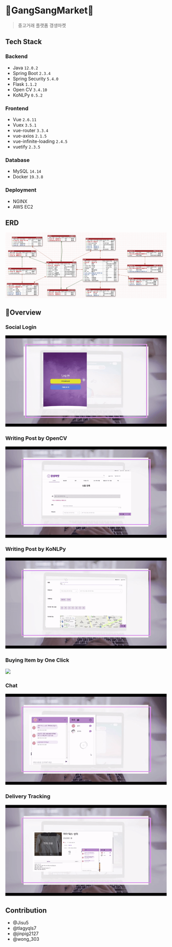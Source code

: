 # 👛GangSangMarket👛
> 중고거래 플랫폼 갱생마켓

## Tech Stack
### Backend
- Java `12.0.2`
- Spring Boot `2.3.4`
- Spring Security `5.4.0`
- Flask `1.1.2`
- Open CV `3.4.10`
- KoNLPy `0.5.2`
### Frontend
- Vue `2.6.11`
- Vuex `3.5.1`
- vue-router `3.3.4`
- vue-axios `2.1.5`
- vue-infinite-loading `2.4.5`
- vuetify `2.3.5`
### Database
- MySQL `14.14`
- Docker  `19.3.8`
### Deployment
- NGINX
- AWS EC2

## ERD
![](./images/ERD_200722.png)


## 👏Overview
### Social Login
![](./images/social_login.gif)
### Writing Post by OpenCV
![](./images/write_post.gif)
### Writing Post by KoNLPy
![](./images/konlpy_post.gif)
### Buying Item by One Click
![](./images/buying.gif)
### Chat
![](./images/chat.gif)
### Delivery Tracking
![](./images/delivery_tracking.gif)


## Contribution
- @Jisu5
- @tlagyqls7
- @jinpig2127
- @wong_303


